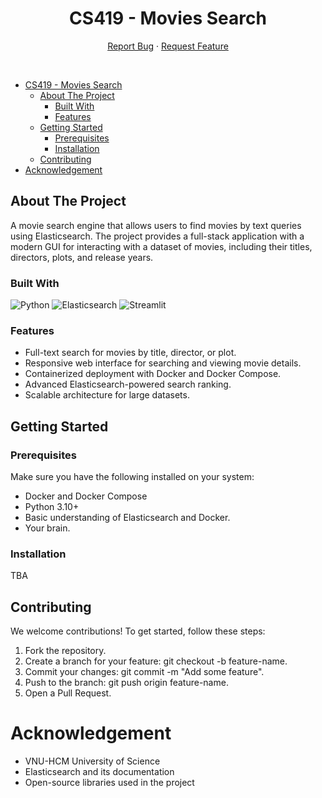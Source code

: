 <div align="center">
<a name="readme-top"></a>

# CS419 - Movies Search

  <p align="center">
    <a href="https://github.com/iambluuu/CS419-MovieTextSearch/issues/new">Report Bug</a>
    ·
    <a href="https://github.com/iambluuu/CS419-MovieTextSearch/issues/new">Request Feature</a>
  </p>
</div>

<br/>

<!--toc:start-->
- [CS419 - Movies Search](#cs419-movies-search)
  - [About The Project](#about-the-project)
    - [Built With](#built-with)
    - [Features](#features)
  - [Getting Started](#getting-started)
    - [Prerequisites](#prerequisites)
    - [Installation](#installation)
  - [Contributing](#contributing)
- [Acknowledgement](#acknowledgement)
<!--toc:end-->

<!-- ABOUT THE PROJECT -->

## About The Project

A movie search engine that allows users to find movies by text queries using Elasticsearch. The project provides a full-stack application with a modern GUI for interacting with a dataset of movies, including their titles, directors, plots, and release years.

### Built With

![Python]
![Elasticsearch]
![Streamlit]

### Features

- Full-text search for movies by title, director, or plot.
- Responsive web interface for searching and viewing movie details.
- Containerized deployment with Docker and Docker Compose.
- Advanced Elasticsearch-powered search ranking.
- Scalable architecture for large datasets.

<!-- GETTING STARTED -->
## Getting Started

### Prerequisites

Make sure you have the following installed on your system:

- Docker and Docker Compose
- Python 3.10+
- Basic understanding of Elasticsearch and Docker.
- Your brain.

### Installation

TBA

<!-- CONTRIBUTING -->
## Contributing

We welcome contributions! To get started, follow these steps:

1. Fork the repository.
2. Create a branch for your feature: git checkout -b feature-name.
3. Commit your changes: git commit -m "Add some feature".
4. Push to the branch: git push origin feature-name.
5. Open a Pull Request.

<!-- ACKNOWLEDGEMENT -->
# Acknowledgement

- VNU-HCM University of Science
- Elasticsearch and its documentation
- Open-source libraries used in the project

<!-- IMAGE LINK -->

[Python]: https://img.shields.io/badge/python-3670A0?style=for-the-badge&logo=python&logoColor=ffdd54
[Elasticsearch]: https://img.shields.io/badge/Elasticsearch-FCC690?style=for-the-badge&logo=elasticsearch&logoColor=white
[Streamlit]: https://img.shields.io/badge/-Streamlit-FF4B4B?style=for-the-badge&logo=streamlit&logoColor=white

